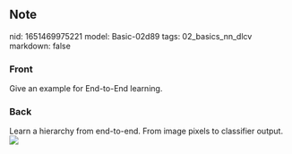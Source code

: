 ## Note
nid: 1651469975221
model: Basic-02d89
tags: 02_basics_nn_dlcv
markdown: false

### Front
Give an example for End-to-End learning.

### Back
Learn a hierarchy from end-to-end. From image pixels to classifier
output. <img src=
paste-07156781aac56c183d347441ffc96446fce887c5.jpg>
